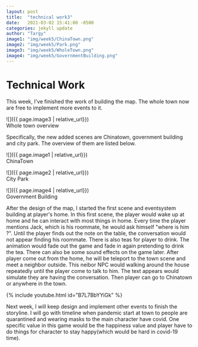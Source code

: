 ```yaml
---
layout: post
title:  "technical work3"
date:   2021-03-02 15:41:00 -0500
categories: jekyll update
author: "Targy"
image1: "img/week5/ChinaTown.png"
image2: "img/week5/Park.png"
image3: "img/week5/WholeTown.png"
image4: "img/week5/GovernmentBuilding.png"
---
```


# Technical Work

This week, I've finished the work of building the map. The whole town now are free to implement more events to it. 

![]({{ page.image3 | relative_url}})  
Whole town overview

Specifically, the new added scenes are Chinatown, government building and city park. The overview of them are listed below.


![]({{ page.image1 | relative_url}})  
ChinaTown

![]({{ page.image2 | relative_url}})  
City Park

![]({{ page.image4 | relative_url}})  
Government Building

After the design of the map, I started the first scene and eventsystem building at player's home. In this first scene, the player would wake up at home and he can interact with most things in home. Every time the player mentions Jack, which is his roommate, he would ask himself "where is him ?". Until the player finds out the note on the table, the conversation would not appear finding his roommate. There is also teas for player to drink. The animation would fade out the game and fade in again pretending to drink the tea. There can also be some sound effects on the game later. After player come out from the home, he will be teleport to the town scene and meet a neighbor outside. This neibor NPC would walking around the house repeatedly until the player come to talk to him. The text appears would simulate they are having the conversation. Then player can go to Chinatown or anywhere in the town.

{% include youtube.html id="B7L7BbYYiGk" %}  


Next week, I will keep design and implement other events to finish the storyline. I will go with timeline when pandemic start at town to people are quarantined and wearing masks to the main character have covid. One specific value in this game would be the happiness value and player have to do things for character to stay happy(which would be hard in covid-19 time). 